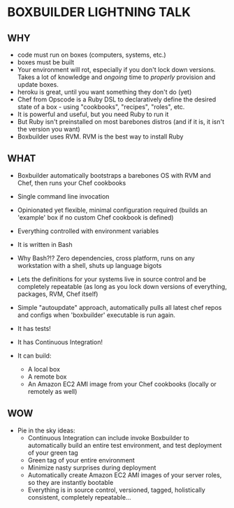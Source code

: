 BOXBUILDER LIGHTNING TALK
=========================

WHY
---

* code must run on boxes (computers, systems, etc.)
* boxes must be built
* Your environment will rot, especially if you don't lock down versions.  Takes a lot of knowledge and *ongoing* time to *properly* provision and update boxes.
* heroku is great, until you want something they don't do (yet)
* Chef from Opscode is a Ruby DSL to declaratively define the desired state of a box - using "cookbooks", "recipes", "roles", etc.
* It is powerful and useful, but you need Ruby to run it
* But Ruby isn't preinstalled on most barebones distros (and if it is, it isn't the version you want)
* Boxbuilder uses RVM.  RVM is the best way to install Ruby

WHAT
----
* Boxbuilder automatically bootstraps a barebones OS with RVM and Chef, then runs your Chef cookbooks
* Single command line invocation
* Opinionated yet flexible, minimal configuration required (builds an 'example' box if no custom Chef cookbook is defined)
* Everything controlled with environment variables
* It is written in Bash
* Why Bash?!? Zero dependencies, cross platform, runs on any workstation with a shell, shuts up language bigots
* Lets the definitions for your systems live in source control and be completely repeatable (as long as you lock down versions of everything, packages, RVM, Chef itself)
* Simple "autoupdate" approach, automatically pulls all latest chef repos and configs when 'boxbuilder' executable is run again.
* It has tests!
* It has Continuous Integration!

* It can build:
  * A local box
  * A remote box
  * An Amazon EC2 AMI image from your Chef cookbooks (locally or remotely as well)

WOW
---
* Pie in the sky ideas:
  * Continuous Integration can include invoke Boxbuilder to automatically build an entire test environment, and test deployment of your green tag
  * Green tag of your entire environment
  * Minimize nasty surprises during deployment
  * Automatically create Amazon EC2 AMI images of your server roles, so they are instantly bootable
  * Everything is in source control, versioned, tagged, holistically consistent, completely repeatable...